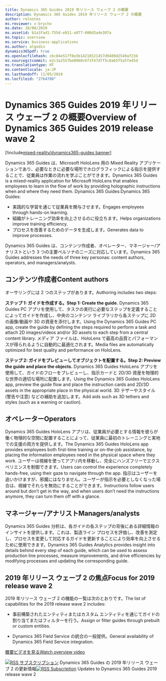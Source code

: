 ```yaml
---
title: Dynamics 365 Guides 2019 年リリース ウェーブ 2 の概要
description: Dynamics 365 Guides 2019 年リリース ウェーブ 2 の概要
author: relnotes
ms.reviewer: v-brycho
ms.date: 10/08/2019
ms.assetid: b1a3fad1-755d-e911-a977-000d3a4e307a
ms.topic: overview
ms.service: business-applications
ms.author: algodin
dynamics365pdf: true
ms.openlocfilehash: cbc84e517f8e3b14216521457d9489d2549af234
ms.sourcegitcommit: e2c3a2557be0960c6f3f47d7f5c8a65f5a5fe45d
ms.translationtype: HT
ms.contentlocale: ja-JP
ms.lasthandoff: 11/05/2019
ms.locfileid: "2764780"
---
```

# <a name="overview-of-dynamics-365-guides-2019-release-wave-2"></a><span data-ttu-id="599ee-103">Dynamics 365 Guides 2019 年リリース ウェーブ 2 の概要</span><span class="sxs-lookup"><span data-stu-id="599ee-103">Overview of Dynamics 365 Guides 2019 release wave 2</span></span>
[!include[mixed-reality/dynamics365-guides banner](../includes/mixed-reality/dynamics365-guides.md)]

<!--overview start-->
<span data-ttu-id="599ee-104">Dynamics 365 Guides は、Microsoft HoloLens 用の Mixed Reality アプリケーションであり、必要なときに必要な場所でホログラフィックによる指示を提供することで、従業員は作業の流れを学ぶことができます。</span><span class="sxs-lookup"><span data-stu-id="599ee-104">Dynamics 365 Guides is a mixed-reality application for Microsoft HoloLens that enables employees to learn in the flow of work by providing holographic instructions when and where they need them.</span></span> <span data-ttu-id="599ee-105">Dynamics 365 Guides:</span><span class="sxs-lookup"><span data-stu-id="599ee-105">Dynamics 365 Guides:</span></span>

- <span data-ttu-id="599ee-106">実践的な学習を通じて従業員を関与させます。</span><span class="sxs-lookup"><span data-stu-id="599ee-106">Engages employees through hands-on learning.</span></span>
- <span data-ttu-id="599ee-107">組織がトレーニング効率を向上させるのに役立ちます。</span><span class="sxs-lookup"><span data-stu-id="599ee-107">Helps organizations improve training efficiency.</span></span>
- <span data-ttu-id="599ee-108">プロセスを改善するためのデータを生成します。</span><span class="sxs-lookup"><span data-stu-id="599ee-108">Generates data to improve processes.</span></span>

<span data-ttu-id="599ee-109">Dynamics 365 Guides は、コンテンツ作成者、オペレーター、マネージャー/アナリストという 3 つの主要ペルソナのニーズに対応しています。</span><span class="sxs-lookup"><span data-stu-id="599ee-109">Dynamics 365 Guides addresses the needs of three key personas: content authors, operators, and managers/analysts.</span></span>

## <a name="content-authors"></a><span data-ttu-id="599ee-110">コンテンツ作成者</span><span class="sxs-lookup"><span data-stu-id="599ee-110">Content authors</span></span>
<span data-ttu-id="599ee-111">オーサリングには 2 つのステップがあります。</span><span class="sxs-lookup"><span data-stu-id="599ee-111">Authoring includes two steps:</span></span>

<span data-ttu-id="599ee-112">**ステップ 1: ガイドを作成する。**</span><span class="sxs-lookup"><span data-stu-id="599ee-112">**Step 1: Create the guide.**</span></span> <span data-ttu-id="599ee-113">Dynamics 365 Guides PC アプリを使用して、タスクの実行に必要なステップを定義することによってガイドを作成し、中央のコンテンツ ライブラリから各ステップに 2D の画像/動画や 3D の資産を添付します。</span><span class="sxs-lookup"><span data-stu-id="599ee-113">Using the Dynamics 365 Guides PC app, create the guide by defining the steps required to perform a task and attach 2D images/videos and/or 3D assets to each step from a central content library.</span></span> <span data-ttu-id="599ee-114">メディア ファイルは、HoloLens で最高の品質とパフォーマンスが得られるように自動的に最適化されます。</span><span class="sxs-lookup"><span data-stu-id="599ee-114">Media files are automatically optimized for best quality and performance on HoloLens.</span></span>

<span data-ttu-id="599ee-115">**ステップ 2: ガイドをプレビューしてオブジェクトを配置する。**</span><span class="sxs-lookup"><span data-stu-id="599ee-115">**Step 2: Preview the guide and place the objects.**</span></span> <span data-ttu-id="599ee-116">Dynamics 365 Guides HoloLens アプリを使用して、ガイドのフローをプレビューし、指示カードと 2D/3D 資産を物理的な世界の適切な場所に配置します。</span><span class="sxs-lookup"><span data-stu-id="599ee-116">Using the Dynamics 365 Guides HoloLens app, preview the guide flow and place the instruction cards and 2D/3D assets in the appropriate place in the physical world.</span></span> <span data-ttu-id="599ee-117">3D テザーやスタイル (警告や注意) などの補助を追加します。</span><span class="sxs-lookup"><span data-stu-id="599ee-117">Add aids such as 3D tethers and styles (such as a warning or caution).</span></span>

## <a name="operators"></a><span data-ttu-id="599ee-118">オペレーター</span><span class="sxs-lookup"><span data-stu-id="599ee-118">Operators</span></span>
<span data-ttu-id="599ee-119">Dynamics 365 Guides HoloLens アプリは、従業員が必要とする情報を彼らが働く物理的な空間に配置することによって、従業員に最初のトレーニングと実地での支援の両方を提供します。</span><span class="sxs-lookup"><span data-stu-id="599ee-119">The Dynamics 365 Guides HoloLens app provides employees both first-time training or on-the-job assistance, by placing the information employees need in the physical space where they work.</span></span> <span data-ttu-id="599ee-120">ユーザーは視線を使ってアプリ内を移動し、完全にハンズフリーでエクスペリエンスを制御できます。</span><span class="sxs-lookup"><span data-stu-id="599ee-120">Users can control the experience completely hands-free, using their gaze to navigate through the app.</span></span> <span data-ttu-id="599ee-121">指示はユーザーを追いかけますが、邪魔にはなりません。ユーザーが指示を必要としなくなった場合は、視線でそれらを無効にすることができます。</span><span class="sxs-lookup"><span data-stu-id="599ee-121">Instructions follow users around but don’t get in the way, and when users don’t need the instructions anymore, they can turn them off with a glance.</span></span>

## <a name="managersanalysts"></a><span data-ttu-id="599ee-122">マネージャー/アナリスト</span><span class="sxs-lookup"><span data-stu-id="599ee-122">Managers/analysts</span></span>
<span data-ttu-id="599ee-123">Dynamics 365 Guides 分析は、各ガイドの各ステップの背後にある詳細情報のインサイトを提供します。これは、製造ライン プロセスを評価し、改善を測定し、プロセスを変更して対応するガイドを更新することにより効率を向上させるために使用できます。</span><span class="sxs-lookup"><span data-stu-id="599ee-123">Dynamics 365 Guides Analytics provides insight into details behind every step of each guide, which can be used to assess production line processes, measure improvements, and drive efficiencies by modifying processes and updating the corresponding guide.</span></span>

## <a name="focus-for-2019-release-wave-2"></a><span data-ttu-id="599ee-124">2019 年リリース ウェーブ 2 の焦点</span><span class="sxs-lookup"><span data-stu-id="599ee-124">Focus for 2019 release wave 2</span></span>
<span data-ttu-id="599ee-125">2019 年リリース ウェーブ 2 の機能の一覧は次のとおりです。</span><span class="sxs-lookup"><span data-stu-id="599ee-125">The list of capabilities for the 2019 release wave 2 includes:</span></span>

- <span data-ttu-id="599ee-126">事前構築されたエンティティまたはカスタム エンティティを通じてガイドの割り当てまたはフィルターを行う。</span><span class="sxs-lookup"><span data-stu-id="599ee-126">Assign or filter guides through prebuilt or custom entities.</span></span>

- <span data-ttu-id="599ee-127">Dynamics 365 Field Service の統合の一般提供。</span><span class="sxs-lookup"><span data-stu-id="599ee-127">General availability of Dynamics 365 Field Service integration.</span></span>

[<span data-ttu-id="599ee-128">概要ビデオを見る</span><span class="sxs-lookup"><span data-stu-id="599ee-128">Watch overview video</span></span>](https://aka.ms/ROGMRG19RW2ROV)

<span data-ttu-id="599ee-129">[![RSS サブスクリプション](/dynamics365-release-plan/media/feed-icon.png "RSS サブスクリプション")](https://docs.microsoft.com/api/search/rss?locale=en-us&$filter=scopes%2Fany(t%3A%20t%20eq%20%27\dynamics365-guides-192%27)) Dynamics 365 Guides の 2019 年リリース ウェーブ 2 の更新情報</span><span class="sxs-lookup"><span data-stu-id="599ee-129">[![RSS Subscription](/dynamics365-release-plan/media/feed-icon.png "RSS Subscription")](https://docs.microsoft.com/api/search/rss?locale=en-us&$filter=scopes%2Fany(t%3A%20t%20eq%20%27\dynamics365-guides-192%27)) Updates to Dynamics 365 Guides 2019 release wave 2</span></span>
<!--overview end-->